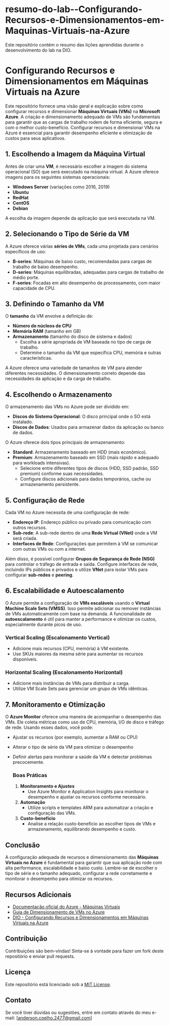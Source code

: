 # resumo-do-lab--Configurando-Recursos-e-Dimensionamentos-em-Maquinas-Virtuais-na-Azure
Este repositório contém o resumo das lições aprendidas durante o desenvolvimento do lab na DIO.

# Configurando Recursos e Dimensionamentos em Máquinas Virtuais na Azure

Este repositório fornece uma visão geral e explicação sobre como configurar recursos e dimensionar **Máquinas Virtuais (VMs)** na **Microsoft Azure**. A criação e dimensionamento adequado de VMs são fundamentais para garantir que as cargas de trabalho rodem de forma eficiente, segura e com o melhor custo-benefício. Configurar recursos e dimensionar VMs na Azure é essencial para garantir desempenho eficiente e otimização de custos para seus aplicativos.

## 1. **Escolhendo a Imagem da Máquina Virtual**
Antes de criar uma **VM**, é necessário escolher a imagem do sistema operacional (SO) que será executado na máquina virtual. A Azure oferece imagens para os seguintes sistemas operacionais:
- **Windows Server** (variações como 2016, 2019)
- **Ubuntu**
- **RedHat**
- **CentOS**
- **Debian**

A escolha da imagem depende da aplicação que será executada na VM.


## 2. **Selecionando o Tipo de Série da VM**
A Azure oferece várias **séries de VMs**, cada uma projetada para cenários específicos de uso:
- **B-series**: Máquinas de baixo custo, recomendadas para cargas de trabalho de baixo desempenho.
- **D-series**: Máquinas equilibradas, adequadas para cargas de trabalho de médio porte.
- **F-series**: Focadas em alto desempenho de processamento, com maior capacidade de CPU.


## 3. **Definindo o Tamanho da VM**
O **tamanho** da VM envolve a definição de:
- **Número de núcleos de CPU**
- **Memória RAM** (tamanho em GB)
- **Armazenamento** (tamanho do disco de sistema e dados)
  - Escolha a série apropriada de VM baseada no tipo de carga de trabalho.
  - Determine o tamanho da VM que especifica CPU, memória e outras características.

A Azure oferece uma variedade de tamanhos de VM para atender diferentes necessidades. O dimensionamento correto depende das necessidades da aplicação e da carga de trabalho.


## 4. **Escolhendo o Armazenamento**
O armazenamento das VMs no Azure pode ser dividido em:
- **Discos do Sistema Operacional**: O disco principal onde o SO está instalado.
- **Discos de Dados**: Usados para armazenar dados da aplicação ou banco de dados.

O Azure oferece dois tipos principais de armazenamento:
- **Standard**: Armazenamento baseado em HDD (mais econômico).
- **Premium**: Armazenamento baseado em SSD (mais rápido e adequado para workloads intensivas).
  - Selecione entre diferentes tipos de discos (HDD, SSD padrão, SSD premium) conforme suas necessidades.
  - Configure discos adicionais para dados temporários, cache ou armazenamento persistente.


## 5. **Configuração de Rede**
Cada VM no Azure necessita de uma configuração de rede:
- **Endereço IP**: Endereço público ou privado para comunicação com outros recursos.
- **Sub-rede**: A sub-rede dentro de uma **Rede Virtual (VNet)** onde a VM será criada.
- **Interfaces de Rede**: Configurações que permitem à VM se comunicar com outras VMs ou com a internet.

Além disso, é possível configurar **Grupos de Segurança de Rede (NSG)** para controlar o tráfego de entrada e saída. Configure interfaces de rede, incluindo IPs públicos e privados e utilize **VNet** para isolar VMs para configurar **sub-redes** e **peering**.


## 6. **Escalabilidade e Autoescalamento**
O Azure permite a configuração de **VMs escaláveis** usando o **Virtual Machine Scale Sets (VMSS)**. Isso permite adicionar ou remover instâncias de VMs automaticamente com base na demanda. A funcionalidade de **autoescalamento** é útil para manter a performance e otimizar os custos, especialmente durante picos de uso.

### Vertical Scaling (Escalonamento Vertical)
- Adicione mais recursos (CPU, memória) à VM existente.
- Use SKUs maiores da mesma série para aumentar os recursos disponíveis.

### Horizontal Scaling (Escalonamento Horizontal)
- Adicione mais instâncias de VMs para distribuir a carga.
- Utilize VM Scale Sets para gerenciar um grupo de VMs idênticas.


## 7. **Monitoramento e Otimização**
O **Azure Monitor** oferece uma maneira de acompanhar o desempenho das VMs. Ele coleta métricas como uso de CPU, memória, I/O de disco e tráfego de rede. Usando esses dados, você pode:
- Ajustar os recursos (por exemplo, aumentar a RAM ou CPU)
- Alterar o tipo de série da VM para otimizar o desempenho
- Definir alertas para monitorar a saúde da VM e detectar problemas precocemente.

  ### Boas Práticas
   1. **Monitoramento e Ajustes**
      - Use Azure Monitor e Application Insights para monitorar o desempenho e ajustar os recursos conforme necessário.
   2. **Automação**
      - Utilize scripts e templates ARM para automatizar a criação e configuração das VMs.
   3. **Custo-benefício**
      - Analise a relação custo-benefício ao escolher tipos de VMs e armazenamento, equilibrando desempenho e custo.

## Conclusão
A configuração adequada de recursos e dimensionamento das **Máquinas Virtuais no Azure** é fundamental para garantir que sua aplicação rode com alta performance, escalabilidade e baixo custo. Lembre-se de escolher o tipo de série e o tamanho adequado, configurar a rede corretamente e monitorar o desempenho para otimizar os recursos.

## Recursos Adicionais
- [Documentação oficial do Azure - Máquinas Virtuais](https://learn.microsoft.com/en-us/azure/virtual-machines/)
- [Guia de Dimensionamento de VMs no Azure](https://learn.microsoft.com/en-us/azure/virtual-machines/sizes)
- [DIO - Configurando Recursos e Dimensionamentos em Máquinas Virtuais na Azure](https://web.dio.me/project/computacao-e-rede-laboratorio/learning/85b45fef-7863-4c43-a211-a1c4342f9cda?back=/track/microsoft-azure-essentials&tab=undefined&moduleId=undefined)

## Contribuição

Contribuições são bem-vindas! Sinta-se à vontade para fazer um fork deste repositório e enviar pull requests.

## Licença

Este repositório está licenciado sob a [MIT License](LICENSE).

## Contato

Se você tiver dúvidas ou sugestões, entre em contato através do meu e-mail: [anderson.coelho.2477@gmail.com]
